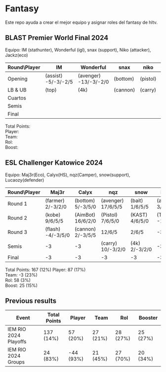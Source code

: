 # Fantasy

Este repo ayuda a crear el mejor equipo y asignar roles del fantasy de hltv.  

## BLAST Premier World Final 2024

Equipo: IM (stathunter), Wonderful (igl), snax (support), Niko (attacker), Jackz(eco)  

| Round\Player | IM | Wonderful | snax | niko | jackz | Points |
|--------------|---------|-----------|------|------|------|--------|
| Opening | (assist) -5/-3/-2/5 | (avenger) -13/-3/-2/0 | (bottom) | (pistol) | (bait) |  |
| LB & UB | (top) | (4k) | (cannon) | (carry) | (clutch) |  |
| Cuartos |  |  |  |  |  |  |
| Semis |  |  |  |  |  |  |
| Final |  |  |  |  |  |  |

Total Points:   
Player:   
Team:   
Rol:   
Boost: 

## ESL Challenger Katowice 2024

Equipo: Maj3r(Eco), Calyx(HS), nqz(Camper), snow(support), Lucaozy(defender)  

| Round\Player | Maj3r | Calyx | nqz | snow | Lucaozy | Points |
|--------------|---------|-----------|------|------|------|--------|
| Round 1 | (farmer) 2/-3/2/0 | (bottom) 5/-3/5/0 | (avenger) 17/6/5/5 | (bait) 1/6/5/5 | (assist) 3/-3/2/5 | 65 |
| Round 2 | (kobe) 9/6/5/5 | (AimBot) 16/6/2/0 | (Pistol) 7/6/5/0 | (KAST) 4/6/5/0 | (TOP) -1/-3/-2/0 | 76 |
| Round 3 | (flash) -4/-3/5/0 | (cannon) 2/-3/5/5 | 12/6/5 | 2/6/5 | -3 | 40 |
| Semis | -3 | -3 | (carry) 10/-3/2/0 | (4k) 2/-3/2/0 | -3 | 1 |
| Final | -3 | -3 | -3 | -3 | -3 | -15 |

Total Points: 167 (12%) 
Player: 87 (17%)  
Team: -3 (23%)  
Rol: 58 (3%)  
Boost: 25 (15%)  

## Previous results

| Event | Total Points | Player | Team | Rol | Booster |
|-------|--------------|--------|------|-----|---------|
| IEM RIO 2024 Playoffs | 137 (14%) | 57 (20%) | 27 (21%) | 28 (27%) | 25 (27%) |
| IEM RIO 2024 Groups | 24 (83%) | -44 (93%) | 21 (45%) | 27 (70%) | 20 (34%) |
